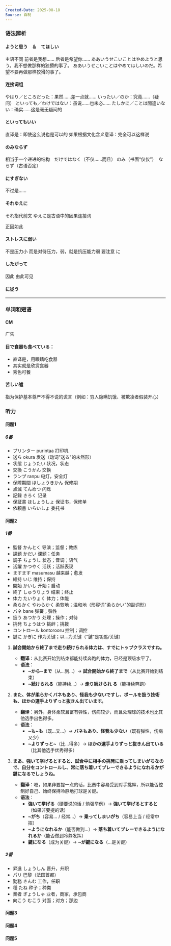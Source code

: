 ```yaml
---
Created-Date: 2025-08-18
Sourse: 自制
---
```

### 语法辨析

#### ようと思う　＆　てほしい

主语不同
前者是我想……
后者是希望你……
ああいうせこいことはやめようと思う。我不想做那样的狡猾的事了。
ああいうせこいことはやめてほしいのだ。希望不要再做那样狡猾的事了。


#### 连接词组

やはり／ところだった：果然……差一点就……
いったい／のか：究竟……（疑问）
といっても／わけではない：虽说……也未必……
たしかに／ことは間違いない：确实……这是毫无疑问的

#### といってもいい

直译是：即使这么说也是可以的
如果根据文化含义意译：完全可以这样说

#### のみならず

相当于一个递进的结构　だけではなく（不仅……而且）
のみ（书面“仅仅”）　ならず（古语否定）


#### にすぎない

不过是……

#### それゆえに

それ指代前文
ゆえに是古语中的因果连接词

正因如此


#### ストレスに弱い

不是压力小
而是对待压力，弱，就是抗压能力弱
要注意 に


#### したがって

因此
由此可见


#### に従う




---

### 单词和短语

#### CM
广告

#### 目で食器も食べている：
- 直译是，用眼睛吃食器
- 其实就是欣赏食器
- 秀色可餐

#### 苦しい噓

指为保护基本尊严不得不说的谎言（例如：穷人隐瞒饥饿、被欺凌者假装开心）


### 听力

#### 问题1

##### 6番

- プリンター purintaa 打印机
- 送ら okura 发送（动词"送る"的未然形）
- 状態 じょうたい 状况，状态
- 交換 こうかん 交换
- ランプ ranpu 电灯，安全灯
- 保障期間 ほしょうきかん 保修期
- 点滅 てんめつ 闪烁
- 記録 きろく 记录
- 保証書 ほしょうしょ 保证书，保修单
- 依頼書 いらいしょ 委托书

#### 问题2

##### 1番

- 監督 かんとく 导演；监督；教练
- 課題 かだい 课题；任务
- 調子 ちょうし 状态；音调；语气
- 活躍 かつやく 活跃；活跃表现
- ますます masumasu 越来越；愈发
- 維持 いじ 维持；保持   
- 開始 かいし 开始；启动
- 終了 しゅうりょう 结束；终止
- 体力 たいりょく 体力；体能
- 柔らかく やわらかく 柔软地；温和地（形容词"柔らかい"的副词形）
- バネ bane 弹簧；弹性
- 扱う あつかう 处理；操作；对待
- 挑発 ちょうはつ 挑衅；挑拨
- コントロール kontorooru 控制；调控
- 鍵に かぎに 作为关键；以…为关键（"鍵"是钥匙/关键）

1. **試合開始から終了まで走り続けられる体力は、すでにトップクラスですね。**  
   - **翻译**：从比赛开始到结束都能持续奔跑的体力，已经是顶级水平了。  
   - **语法**：  
     - **~から~まで**（从…到…）→ **試合開始から終了まで**（从比赛开始到结束）  
     - **~続けられる**（能持续…）→ **走り続けられ る**（能持续奔跑）  

2. **また、体が柔らかくバネもあり、怪我も少ないですし、ボールを扱う技術も、ほかの選手よりずっと抜きん出ています。**  
   - **翻译**：另外，身体柔软且富有弹性，伤病较少，而且处理球的技术也比其他选手出色得多。  
   - **语法**：  
     - **~も~も**（既…又…）→ **バネもあり、怪我も少ない**（既有弹性，伤病又少）  
     - **~よりずっと~**（比…得多）→ **ほかの選手よりずっと抜きん出ている**（比其他选手优秀得多）  

3. **まあ、強いて挙げるとすると、試合中に相手の挑発に乗ってしまいがちなので、自分をコントロールし、常に落ち着いてプレーできるようになれるかが鍵になるでしょうね。**  
   - **翻译**：嗯，如果非要提一点的话，比赛中容易受到对手挑衅，所以能否控制好自己、始终保持冷静地打球是关键。  
   - **语法**：  
     - **強いて挙げる**（硬要说的话 / 勉强举例）→ **強いて挙げるとすると**（如果非要提的话）  
     - **~がち**（容易… / 经常…）→ **乗ってしまいがち**（容易上当 / 经常中招）  
     - **~ようになれるか**（能否做到…）→ **落ち着いてプレーできるようになれるか**（能否做到冷静发挥）  
     - **鍵になる**（成为关键）→ **~が鍵になる**（…是关键）  


##### 2番

- 昇進 しょうしん 晋升，升职
- パリ 巴黎（法国首都）
- 勤務 きんむ 工作，任职 
- 種 たね 种子；种类
- 業者 ぎょうしゃ 业者，商家，承包商
- 向こう むこう 对面；对方；那边


#### 问题3



#### 问题4



#### 问题5



